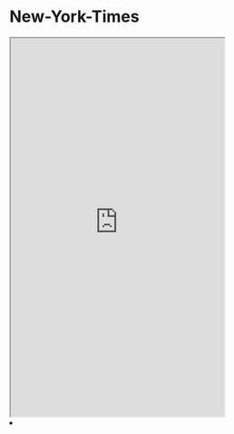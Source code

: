 # New-York-Times

<iframe width='377' height='667' src='https://xd.adobe.com/embed/7d568d15-7b69-49a0-be04-e016aa1b73c3, frameborder='0'/>

<img src='https://xd.adobe.com/view/7d568d15-7b69-49a0-be04-e016aa1b73c3' title='Video Walkthrough' width='' alt='Video Walkthrough' />

<img src='https://xd.adobe.com/view/7d568d15-7b69-49a0-be04-e016aa1b73c3/' title='Video Walkthrough' width='' alt='Video Walkthrough' />

<iframe width="854" height="480" src="https://xd.adobe.com/embed/7d568d15-7b69-49a0-be04-e016aa1b73c3" title='Video Walkthrough' frameborder="0" allowfullscreen></iframe>


<li data-row="1" data-col="1" data-sizex="1" data-sizey="1">
      <div data-id="iframeId1" data-view="Iframe" data-src="https://xd.adobe.com/embed/7d568d15-7b69-49a0-be04-e016aa1b73c3/"></div>
    </li>
